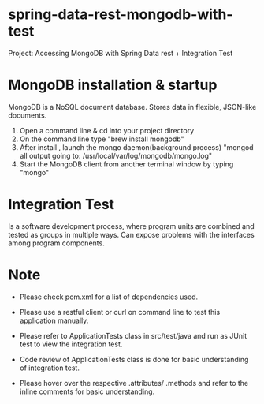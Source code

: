 # spring-data-rest-mongodb-with-test

Project: Accessing MongoDB with Spring Data rest + Integration Test

# MongoDB installation & startup

MongoDB is a NoSQL document database.
Stores data in flexible, JSON-like documents.

1. Open a command line & cd into your project directory
2. On the command line type   "brew install mongodb"
3. After install , launch the mongo daemon(background process)
   "mongod
  all output going to: /usr/local/var/log/mongodb/mongo.log"
4. Start the MongoDB client from another terminal window by typing 
   "mongo"


# Integration Test 
Is a software development process,
where program units are combined and tested as groups in multiple ways.
Can expose problems with the interfaces among program components.

# Note
- Please check pom.xml for a list of dependencies used.
- Please use a restful client or curl on command line to test this application manually.

- Please refer to ApplicationTests class in src/test/java and run as JUnit test to view the integration test.
- Code review of ApplicationTests class is done for basic understanding of integration test.
- Please hover over the respective .attributes/ .methods and refer to the inline comments for basic understanding.

